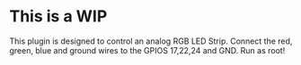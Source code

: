 # This is a WIP


This plugin is designed to control an analog RGB LED Strip.
Connect the red, green, blue and ground wires to the GPIOS 17,22,24 and GND. Run as root!


